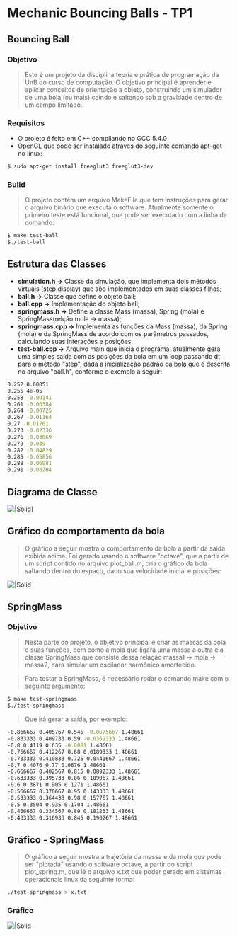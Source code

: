 # Mechanic Bouncing Balls - TP1
## Bouncing Ball

### Objetivo

> Este é um projeto da disciplina teoria e prática de programação da UnB do curso de computação. O objetivo principal é aprender e aplicar conceitos de orientação a objeto, construindo um simulador de uma bola (ou mais) caindo e saltando sob a gravidade dentro de um campo limitado.

### Requisitos
- O projeto é feito em C++ compilando no GCC 5.4.0
- OpenGL que pode ser instalado atraves do seguinte comando apt-get no linux:
```sh
$ sudo apt-get install freeglut3 freeglut3-dev
```

### Build
> O projeto contém um arquivo MakeFile que tem instruções para gerar o arquivo binário que executa o software. Atualmente somente o primeiro teste está funcional, que pode ser executado com a linha de comando:

```sh
$ make test-ball
$./test-ball
```
## Estrutura das Classes
* **simulation.h ->** Classe da simulação, que implementa dois métodos virtuais (step,display) que sõo implementados em suas classes filhas;
* **ball.h ->** Classe que define o objeto ball;
* **ball.cpp ->** Implementação do objeto ball;
* **springmass.h ->** Define a classe Mass (massa), Spring (mola) e SpringMass(relção mola -> massa);
* **springmass.cpp ->** Implementa as funções da Mass (massa), da Spring (mola) e da SpringMass de acordo com os parâmetros passados, calculando suas interações e posições.
* **test-ball.cpp ->** Arquivo main que inicia o programa, atualmente gera uma simples saída com as posições da bola em um loop passando dt para o método "step", dada a inicialização padrão da bola que é descrita no arquivo "ball.h", conforme o exemplo a seguir:

```sh
0.252 0.00051
0.255 4e-05
0.258 -0.00141
0.261 -0.00384
0.264 -0.00725
0.267 -0.01164
0.27 -0.01701
0.273 -0.02336
0.276 -0.03069
0.279 -0.039
0.282 -0.04829
0.285 -0.05856
0.288 -0.06981
0.291 -0.08204
```



## Diagrama de Classe

![|Solid](https://gitlab.com/lksalbq/tp1-mechanic-balls/raw/master/img/class_diagram_n.png)]

## Gráfico do comportamento da bola

> O gráfico a seguir mostra o comportamento da bola a partir da saída exibida acima. Foi gerado usando o software "octave", que a partir de um script contido no arquivo plot_ball.m, cria o gráfico da bola saltando dentro do espaço, dado sua velocidade inicial e posições:

![|Solid](https://gitlab.com/lksalbq/tp1-mechanic-balls/raw/master/img/grafico.png)


## SpringMass

### Objetivo

> Nesta parte do projeto, o objetivo principal é criar as massas da bola e suas funções, bem como a mola que ligará uma massa a outra e a classe SpringMass que consiste dessa relação massa1 -> mola -> massa2, para simular um oscilador harmônico amortecido.

> Para testar a SpringMass, é necessário rodar o comando make com o seguinte argumento:

```sh
$ make test-springmass
$./test-springmass
```
> Que irá gerar a saída, por exemplo:

```sh
-0.866667 0.405767 0.545 -0.0675667 1.48661
-0.833333 0.409733 0.59 -0.0369333 1.48661
-0.8 0.4119 0.635 -0.0081 1.48661
-0.766667 0.412267 0.68 0.0189333 1.48661
-0.733333 0.410833 0.725 0.0441667 1.48661
-0.7 0.4076 0.77 0.0676 1.48661
-0.666667 0.402567 0.815 0.0892333 1.48661
-0.633333 0.395733 0.86 0.109067 1.48661
-0.6 0.3871 0.905 0.1271 1.48661
-0.566667 0.376667 0.95 0.143333 1.48661
-0.533333 0.364433 0.98 0.157767 1.48661
-0.5 0.3504 0.935 0.1704 1.48661
-0.466667 0.334567 0.89 0.181233 1.48661
-0.433333 0.316933 0.845 0.190267 1.48661
```

## Gráfico - SpringMass

> O gráfico a seguir mostra a trajetória da massa e da mola que pode ser "plotada" usando o software octave, a partir do script plot_spring.m, que lê o arquivo x.txt que poder gerado em sistemas operacionais linux da seguinte forma:

```sh
./test-springmass > x.txt
```

### Gráfico 

![|Solid](https://gitlab.com/lksalbq/tp1-mechanic-balls/raw/master/img/spring-mass-graphic.png)


